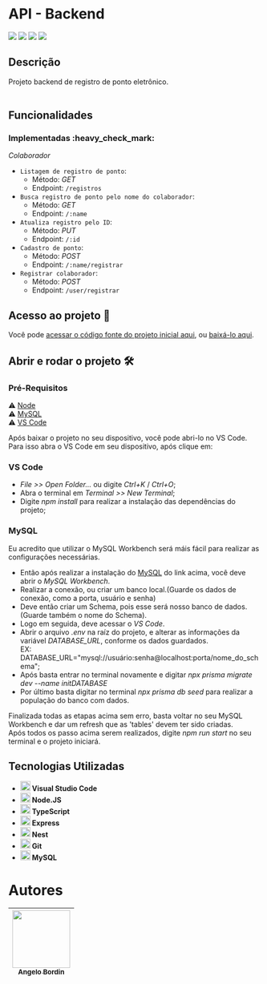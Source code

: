 <h1>API - Backend</h1>

<p>
  <img src="https://img.shields.io/badge/status-em%20desenvolvimento-brightgreen"/>
  <img src="https://img.shields.io/badge/última%20atualização-setembro-yellowgreen"/>
  <img src="https://img.shields.io/badge/Node.JS-18.12.1-blueviolet"/>
  <img src="https://img.shields.io/badge/Prisma-4.9.0-green"/>
</p>

<h2>Descrição</h2>
Projeto backend de registro de ponto eletrônico.<br>
<br>

<h2>Funcionalidades</h2>
<h3>Implementadas :heavy_check_mark:</h3>

_Colaborador_

-   `Listagem de registro de ponto`:
    -   Método: _GET_
    -   Endpoint: `/registros`
-   `Busca registro de ponto pelo nome do colaborador`:
    -   Método: _GET_
    -   Endpoint: `/:name`
-   `Atualiza registro pelo ID`:
    -   Método: _PUT_
    -   Endpoint: `/:id`
-   `Cadastro de ponto`:
    -   Método: _POST_
    -   Endpoint: `/:name/registrar`
-   `Registrar colaborador`:
    -   Método: _POST_
    -   Endpoint: `/user/registrar`

<h2>Acesso ao projeto 📁</h2>

Você pode [acessar o código fonte do projeto inicial aqui](https://github.com/angelobordin/api), ou [baixá-lo aqui](https://github.com/angelobordin/api/archive/refs/heads/develop.zip).

<h2>Abrir e rodar o projeto 🛠️</h2>
<h3>Pré-Requisitos</h3>

⚠️ [Node](https://nodejs.org/en/)<br>
⚠️ [MySQL](https://dev.mysql.com/downloads/installer/)<br>
⚠️ [VS Code](https://code.visualstudio.com/Download)<br>

Após baixar o projeto no seu dispositivo, você pode abri-lo no VS Code.<br>
Para isso abra o VS Code em seu dispositivo, após clique em:

<h3>VS Code</h3>

-   _File >> Open Folder..._ ou digite _Ctrl+K_ / _Ctrl+O_;
-   Abra o terminal em _Terminal >> New Terminal_;
-   Digite _npm install_ para realizar a instalação das dependências do projeto;

<h3>MySQL</h3>

Eu acredito que utilizar o MySQL Workbench será máis fácil para realizar as configurações necessárias.<br>

-   Então após realizar a instalação do [MySQL](https://dev.mysql.com/downloads/installer/) do link acima, você deve abrir o _MySQL Workbench_.
-   Realizar a conexão, ou criar um banco local.(Guarde os dados de conexão, como a porta, usuário e senha)
-   Deve então criar um Schema, pois esse será nosso banco de dados.(Guarde também o nome do Schema).
-   Logo em seguida, deve acessar o _VS Code_.
-   Abrir o arquivo _.env_ na raíz do projeto, e alterar as informações da variável _DATABASE_URL_, conforme os dados guardados.<br>
    EX: DATABASE_URL="mysql://usuário:senha@localhost:porta/nome_do_schema";
-   Após basta entrar no terminal novamente e digitar _npx prisma migrate dev --name initDATABASE_
-   Por último basta digitar no terminal _npx prisma db seed_ para realizar a população do banco com dados.

Finalizada todas as etapas acima sem erro, basta voltar no seu MySQL Workbench e dar um refresh que as 'tables' devem ter sido criadas.<br>
Após todos os passo acima serem realizados, digite _npm run start_ no seu terminal e o projeto iniciará.

<h2>Tecnologias Utilizadas</h2>

<ul>
  <li><img src="https://cdn.jsdelivr.net/gh/devicons/devicon/icons/vscode/vscode-plain.svg" width="20" height="20"/><b> Visual Studio Code</b></li>
  <li><img src="https://cdn.jsdelivr.net/gh/devicons/devicon/icons/nodejs/nodejs-original.svg" width="20" height="20"/><b> Node.JS</b></li>
  <li><img src="https://cdn.jsdelivr.net/gh/devicons/devicon/icons/typescript/typescript-original.svg" width="20" height="20"/><b> TypeScript</b></li>
  <li><img src="https://cdn.jsdelivr.net/gh/devicons/devicon/icons/express/express-original.svg" width="20" height="20"/><b> Express</b></li>
  <li><img src="https://cdn.jsdelivr.net/gh/devicons/devicon/icons/nestjs/nestjs-plain.svg" width="20" height="20"/><b> Nest</b></li>
  <li><img src="https://cdn.jsdelivr.net/gh/devicons/devicon/icons/git/git-original.svg" width="20" height="20"/><b> Git</b></li>
  <li><img src="https://cdn.jsdelivr.net/gh/devicons/devicon/icons/mysql/mysql-original.svg" width="20" height="20"/><b> MySQL</b></li>
</ul>

# Autores

| [<img src="https://avatars.githubusercontent.com/u/70332789?s=400&u=c6b947894c97e0e941f64aafeb22719ff49589ac&v=4" width=115><br><sub>Angelo Bordin</sub>](https://github.com/angelobordin) |
| :----------------------------------------------------------------------------------------------------------------------------------------------------------------------------------------: |

